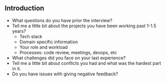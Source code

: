 ## Introduction

- What questions do you have prior the interview?
- Tell me a little bit about the projects you have been working past 1-1.5 years?
  - Tech stack
  - Domain specific information
  - Your role and workload
  - Processes: code review, meetings, devops, etc
- What challenges did you face on your last experience?
- Tell me a little bit about conflicts you had and what was the hardest part in it.
- Do you have issues with giving negative feedback?



